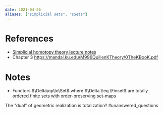 ```yaml
---
date: 2021-04-26
aliases: ["simplicial sets", "sSets"]
---
```


# References

- [Simplicial homotopy theory lecture notes](attachments/SimplicialHomotopyTheory_LectureNotes%20(1).pdf)
- Chapter 3 https://mandal.ku.edu/M996QuillenKTheory/0TheKBooK.pdf

# Notes

- Functors $\Delta\op\to\Set$ where $\Delta \leq \Finset$ are totally ordered finite sets with order-preserving set-maps


The "dual" of geometric realization is totalization? #unanswered_questions 